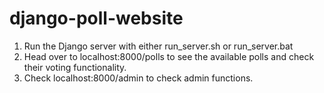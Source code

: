 # django-poll-website
1. Run the Django server with either run_server.sh or run_server.bat
2. Head over to localhost:8000/polls to see the available polls and check their voting functionality.
3. Check localhost:8000/admin to check admin functions.
